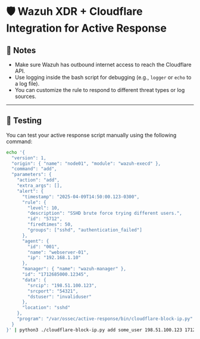 # 🛡️ Wazuh XDR + Cloudflare Integration for Active Response

## 📌 Notes

- Make sure Wazuh has outbound internet access to reach the Cloudflare API.
- Use logging inside the bash script for debugging (e.g., `logger` or `echo` to a log file).
- You can customize the rule to respond to different threat types or log sources.

---

## 🧪 Testing

You can test your active response script manually using the following command:

```bash
echo '{ 
  "version": 1, 
  "origin": { "name": "node01", "module": "wazuh-execd" }, 
  "command": "add", 
  "parameters": { 
    "action": "add", 
    "extra_args": [], 
    "alert": { 
      "timestamp": "2025-04-09T14:50:00.123-0300", 
      "rule": { 
        "level": 10, 
        "description": "SSHD brute force trying different users.", 
        "id": "5712", 
        "firedtimes": 50, 
        "groups": ["sshd", "authentication_failed"] 
      }, 
      "agent": { 
        "id": "001", 
        "name": "webserver-01", 
        "ip": "192.168.1.10" 
      }, 
      "manager": { "name": "wazuh-manager" }, 
      "id": "1712685000.12345", 
      "data": { 
        "srcip": "198.51.100.123", 
        "srcport": "54321", 
        "dstuser": "invaliduser" 
      }, 
      "location": "sshd" 
    }, 
    "program": "/var/ossec/active-response/bin/cloudflare-block-ip.py" 
  } 
}' | python3 ./cloudflare-block-ip.py add some_user 198.51.100.123 1712685000.12345 5712 agent_name agent_ip
